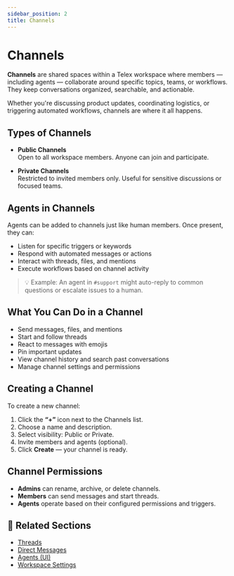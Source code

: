 ```yaml
---
sidebar_position: 2
title: Channels
---
```


# Channels

**Channels** are shared spaces within a Telex workspace where members — including agents — collaborate around specific topics, teams, or workflows. They keep conversations organized, searchable, and actionable.

Whether you're discussing product updates, coordinating logistics, or triggering automated workflows, channels are where it all happens.


## Types of Channels

- **Public Channels**  
  Open to all workspace members. Anyone can join and participate.

- **Private Channels**  
  Restricted to invited members only. Useful for sensitive discussions or focused teams.


##  Agents in Channels

Agents can be added to channels just like human members. Once present, they can:

- Listen for specific triggers or keywords
- Respond with automated messages or actions
- Interact with threads, files, and mentions
- Execute workflows based on channel activity

> 💡 Example: An agent in `#support` might auto-reply to common questions or escalate issues to a human.


## What You Can Do in a Channel

- Send messages, files, and mentions
- Start and follow threads
- React to messages with emojis
- Pin important updates
- View channel history and search past conversations
- Manage channel settings and permissions


## Creating a Channel

To create a new channel:

1. Click the **“+”** icon next to the Channels list.
2. Choose a name and description.
3. Select visibility: Public or Private.
4. Invite members and agents (optional).
5. Click **Create** — your channel is ready.


## Channel Permissions

- **Admins** can rename, archive, or delete channels.
- **Members** can send messages and start threads.
- **Agents** operate based on their configured permissions and triggers.


## 🔗 Related Sections

- [Threads](./threads.md)
- [Direct Messages](./dms.md)
- [Agents (UI)](../agents/index.md)
- [Workspace Settings](./settings.md)